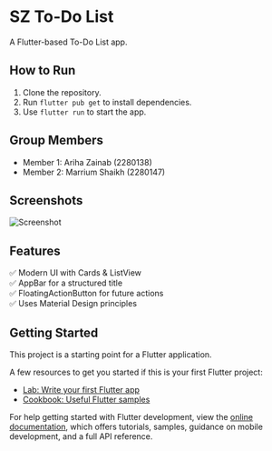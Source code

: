 # SZ To-Do List  

A Flutter-based To-Do List app.  

## How to Run  
1. Clone the repository.  
2. Run `flutter pub get` to install dependencies.  
3. Use `flutter run` to start the app.  

## Group Members  
- Member 1: Ariha Zainab (2280138)  
- Member 2: Marrium Shaikh (2280147)
 

## Screenshots  
![Screenshot](screenshots/screen1.png)

## Features  
✅ Modern UI with Cards & ListView  
✅ AppBar for a structured title  
✅ FloatingActionButton for future actions  
✅ Uses Material Design principles 

## Getting Started

This project is a starting point for a Flutter application.

A few resources to get you started if this is your first Flutter project:

- [Lab: Write your first Flutter app](https://docs.flutter.dev/get-started/codelab)
- [Cookbook: Useful Flutter samples](https://docs.flutter.dev/cookbook)

For help getting started with Flutter development, view the
[online documentation](https://docs.flutter.dev/), which offers tutorials,
samples, guidance on mobile development, and a full API reference.
